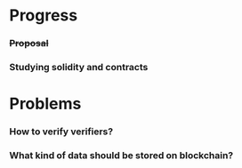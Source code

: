 
# Progress
### <del> Proposal 
### Studying solidity and contracts



# Problems
### How to verify verifiers?

### What kind of data should be stored on blockchain?


